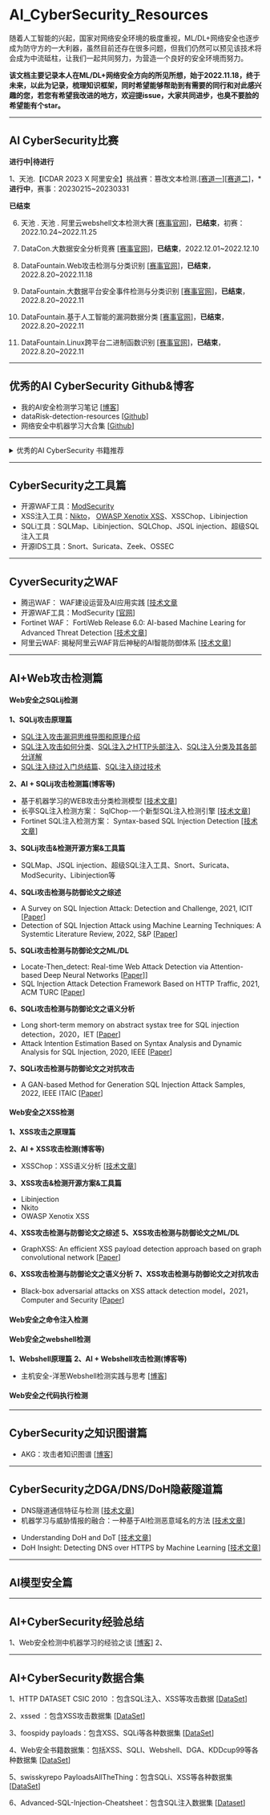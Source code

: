 # AI_CyberSecurity_Resources
随着人工智能的兴起，国家对网络安全环境的极度重视，ML/DL+网络安全也逐步成为防守方的一大利器，虽然目前还存在很多问题，但我们仍然可以预见该技术将会成为中流砥柱，让我们一起共同努力，为营造一个良好的安全环境而努力。  

**该文档主要记录本人在ML/DL+网络安全方向的所见所想，始于2022.11.18，终于未来，以此为记录，梳理知识框架，同时希望能够帮助到有需要的同行和对此感兴趣的您，若您有希望我改进的地方，欢迎提issue，大家共同进步，也臭不要脸的希望能有个star。**

---

## AI CyberSecurity比赛
**进行中|待进行**  

1、天池.【ICDAR 2023 X 阿里安全】挑战赛：篡改文本检测.[[赛道一](https://tianchi.aliyun.com/competition/entrance/532048/introduction)][[赛道二](https://tianchi.aliyun.com/competition/entrance/532052/introduction)]，***进行中**，赛事：20230215~20230331

**已结束**

6. 天池 . 天池 . 阿里云webshell文本检测大赛 [[赛事官网](https://tianchi.aliyun.com/competition/entrance/532035/introduction)]，**已结束**，初赛：2022.10.24~2022.11.25

5. DataCon.大数据安全分析竞赛 [[赛事官网](https://datacon.qianxin.com/datacon2022)]，**已结束**，2022.12.01~2022.12.10

4. DataFountain.Web攻击检测与分类识别 [[赛事官网](https://www.datafountain.cn/competitions/596)]，**已结束**， 2022.8.20~2022.11.18

3. DataFountain.大数据平台安全事件检测与分类识别 [[赛事官网](https://www.datafountain.cn/competitions/595)]，**已结束**，2022.8.20~2022.11
2. DataFountain.基于人工智能的漏洞数据分类 [[赛事官网](https://www.datafountain.cn/competitions/594)]，**已结束**，2022.8.20~2022.11
1. DataFountain.Linux跨平台二进制函数识别 [[赛事官网](https://www.datafountain.cn/competitions/593)]，**已结束**，2022.8.20~2022.11

---

## 优秀的AI CyberSecurity Github&博客
* 我的AI安全检测学习笔记 [[博客](https://4o4notfound.org/index.php/archives/127/)]
* dataRisk-detection-resources [[Github](https://github.com/LiaoWenzhe/dataRisk-detection-resources/blob/main/README_zh-CN.md)] 
* 网络安全中机器学习大合集 [[Github](https://github.com/jivoi/awesome-ml-for-cybersecurity/blob/master/README_ch.md)]

---

<details>
    <summary>优秀的AI CyberSecurity 书籍推荐</summary>
    <pre>
    * 《Web安全之机器学习入门》
    * 《Web安全之深度学习实战》
    * 《Web安全之强化学习与GAN》
    </pre>
</details>

---

## CyberSecurity之工具篇
* 开源WAF工具：[ModSecurity](http://www.modsecurity.cn/)
* XSS注入工具：[Nikto](https://github.com/sullo/nikto)，	[OWASP Xenotix XSS](https://github.com/ajinabraham/OWASP-Xenotix-XSS-Exploit-Framework)、XSSChop、Libinjection
* SQLi工具：SQLMap、Libinjection、SQLChop、JSQL injection、超级SQL注入工具
* 开源IDS工具：Snort、Suricata、Zeek、OSSEC

---

## CyverSecurity之WAF
* 腾迅WAF： WAF建设运营及AI应用实践 [[技术文章](https://security.tencent.com/index.php/blog/msg/145)
* 开源WAF工具：ModSecurity [[官网](http://www.modsecurity.cn/)]
* Fortinet WAF： FortiWeb Release 6.0: AI-based Machine Learing for Advanced Threat Detection [[技术文章](https://www.fortinet.com/blog/business-and-technology/fortiweb-release-6-0--ai-based-machine-learning-for-advanced-thr)]
* 阿里云WAF: 揭秘阿里云WAF背后神秘的AI智能防御体系 [[技术文章](https://developer.aliyun.com/article/723263?spm=a2c6h.14164896.0.0.7cc13a49u3CTps)]

---

## AI+Web攻击检测篇
#### Web安全之SQLij检测
**1、SQLij攻击原理篇**
* [SQL注入攻击漏洞思维导图和原理介绍](https://blog.csdn.net/sycamorelg/article/details/125148706?spm=1001.2014.3001.5502)
* [SQL注入攻击如何分类](https://www.jianshu.com/p/52f4a371c8b7)、[SQL注入之HTTP头部注入](https://blog.csdn.net/qq_52072846/article/details/123006267)、[SQL注入分类及其各部分详解](https://www.cnblogs.com/sunny11/p/14402679.html#_label3)
* [SQL注入绕过入门总结篇](https://www.freebuf.com/articles/web/281586.html)、[SQL注入绕过技术](https://blog.csdn.net/Likhaooo/article/details/122746954)

**2、AI + SQLij攻击检测篇(博客等)**

* 基于机器学习的WEB攻击分类检测模型 [[技术文章]( https://www.freebuf.com/news/184687.html)]
* 长亭SQL注入检测方案： SqlChop-一个新型SQL注入检测引擎 [[技术文章](https://blog.chaitin.cn/sqlchop-the-sqli-detection-engine/)]
* Fortinet SQL注入检测方案： Syntax-based SQL Injection Detection [[技术文章](https://help.fortinet.com/fweb/580/Content/FortiWeb/fortiweb-admin/syntaxbased_sqli_detect.htm#syntax-sqli-detect-builtin-template)]

**3、SQLij攻击&检测开源方案&工具篇**

* SQLMap、JSQL injection、超级SQL注入工具、Snort、Suricata、ModSecurity、Libinjection等

**4、SQLi攻击检测与防御论文之综述**

* A Survey on SQL Injection Attack: Detection and Challenge, 2021, ICIT [[Paper](https://ieeexplore.ieee.org/document/9491117)]
* Detection of SQL Injection Attack using Machine Learning Techniques: A Systemtic Literature Review, 2022, S&P [[Paper](https://www.mdpi.com/2624-800X/2/4/39/pdf)]

**5、SQLi攻击检测与防御论文之ML/DL**

* Locate-Then_detect: Real-time Web Attack Detection via Attention-based Deep Neural Networks [[Paper](https://www.ijcai.org/Proceedings/2019/0656.pdf)]]
* SQL Injection Attack Detection Framework Based on HTTP Traffic, 2021, ACM TURC [[Paper](https://dl.acm.org/doi/abs/10.1145/3472634.3474068)]

**6、SQLi攻击检测与防御论文之语义分析**

* Long short-term memory on abstract systax tree for SQL injection detection，2020，IET [[Paper](https://ietresearch.onlinelibrary.wiley.com/doi/10.1049/sfw2.12018)]
* Attack Intention Estimation Based on Syntax Analysis and Dynamic Analysis for SQL Injection, 2020, IEEE [[Paper](https://ieeexplore.ieee.org/abstract/document/9202752)]

**7、SQLi攻击检测与防御论文之对抗攻击**

* A GAN-based Method for Generation SQL Injection Attack Samples, 2022, IEEE ITAIC [[Paper](https://ieeexplore.ieee.org/document/9836726)]

#### Web安全之XSS检测
**1、XSS攻击之原理篇**

**2、AI + XSS攻击检测(博客等)**

* XSSChop：XSS语义分析 [[技术文章](https://blog.51cto.com/u_15127693/4117204)]

**3、XSS攻击&检测开源方案&工具篇**

* Libinjection
* Nkito
* OWASP Xenotix XSS

**4、XSS攻击检测与防御论文之综述**
**5、XSS攻击检测与防御论文之ML/DL**
* GraphXSS: An efficient XSS payload detection approach based on graph convolutional network [[Paper](https://dl.acm.org/doi/10.1016/j.cose.2021.102597)] 

**6、XSS攻击检测与防御论文之语义分析**
**7、XSS攻击检测与防御论文之对抗攻击**
* Black-box adversarial attacks on XSS attack detection model，2021，Computer and Security [[Paper](https://dl.acm.org/doi/10.1016/j.cose.2021.102554)]

#### Web安全之命令注入检测

#### Web安全之webshell检测
**1、Webshell原理篇**
**2、AI + Webshell攻击检测(博客等)**
* 主机安全-洋葱Webshell检测实践与思考 [[博客](https://security.tencent.com/index.php/blog/msg/152)]

#### Web安全之代码执行检测

---

## CyberSecurity之知识图谱篇
- AKG：攻击者知识图谱 [[博客](https://4o4notfound.org/index.php/category/%E5%AE%89%E5%85%A8%E7%AE%97%E6%B3%95/)]

---

## CyberSecurity之DGA/DNS/DoH隐蔽隧道篇
- DNS隧道通信特征与检测 [[技术文章](http://blog.nsfocus.net/dns-tunnel-communication-characteristics-detection/?from=timeline)]
- 机器学习与威胁情报的融合：一种基于AI检测恶意域名的方法 [[技术文章](https://www.freebuf.com/articles/es/187451.html)]

* Understanding DoH and DoT [[技术文章](https://incompass.netstar-inc.com/understanding-doh-and-dot/)]
* DoH Insight: Detecting DNS over HTTPS by Machine Learning [[技术文章](https://sappan-project.eu/wp-content/uploads/2020/09/DOH-2.pdf)]



---

## AI模型安全篇


---

## AI+CyberSecurity经验总结
1、Web安全检测中机器学习的经验之谈 [[博客](https://iami.xyz/ML-IN-Webshell-Detection-Advantages-And-Disadvantages/)]
2、

---

## AI+CyberSecurity数据合集
1、HTTP DATASET CSIC 2010 ：包含SQL注入、XSS等攻击数据 [[DataSet](https://www.tic.itefi.csic.es/dataset/)]

2、xssed ：包含XSS攻击数据集 [[DataSet](http://www.xssed.com/)]

3、foospidy payloads：包含XSS、SQLi等各种数据集 [[DataSet](https://github.com/foospidy/payloads)]

4、Web安全书籍数据集：包括XSS、SQLI、Webshell、DGA、KDDcup99等各种数据集 [[DataSet](https://github.com/duoergun0729/1book/tree/master/data)]

5、swisskyrepo PayloadsAllTheThing：包含SQLi、XSS等各种数据集 [[DataSet](https://github.com/swisskyrepo/PayloadsAllTheThing)]

6、Advanced-SQL-Injection-Cheatsheet：包含SQL注入数据集 [[Dataset](https://github.com/kleiton0x00/Advanced-SQL-Injection-Cheatsheet)]

